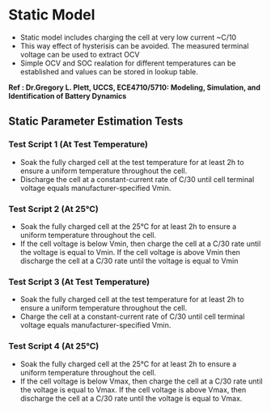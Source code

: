 # Static Model

* Static model includes charging the cell at very low current ~C/10
* This way effect of hysterisis can be avoided. The measured terminal voltage can be used to extract OCV
* Simple OCV and SOC realation for different temperatures can be established and values can be stored in lookup table.

__Ref : Dr.Gregory L. Plett, UCCS, ECE4710/5710: Modeling, Simulation, and Identification of Battery Dynamics__

## Static Parameter Estimation Tests

### Test Script 1 (At Test Temperature)
* Soak the fully charged cell at the test temperature for at least 2h to ensure a uniform temperature throughout the cell.
* Discharge the cell at a constant-current rate of C/30 until cell terminal voltage equals manufacturer-specified Vmin.

### Test Script 2 (At 25°C)
* Soak the fully charged cell at the 25°C for at least 2h to ensure a uniform temperature throughout the cell.
* If the cell voltage is below Vmin, then charge the cell at a C/30 rate until the voltage is equal to Vmin. If the cell voltage is above Vmin then discharge the cell at a C/30 rate until the voltage is equal to Vmin

### Test Script 3 (At Test Temperature)
* Soak the fully charged cell at the test temperature for at least 2h to ensure a uniform temperature throughout the cell.
* Charge the cell at a constant-current rate of C/30 until cell terminal voltage equals manufacturer-specified Vmin.

### Test Script 4 (At 25°C)
* Soak the fully charged cell at the 25°C for at least 2h to ensure a uniform temperature throughout the cell.
* If the cell voltage is below Vmax, then charge the cell at a C/30 rate until the voltage is equal to Vmax. If the cell voltage is above Vmax, then discharge the cell at a C/30 rate until the voltage is equal to Vmax.

